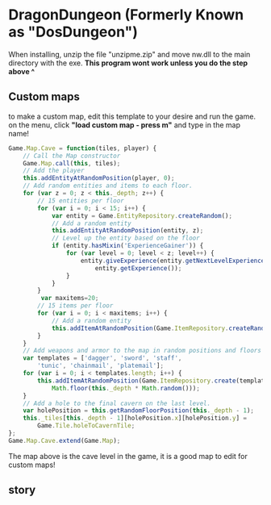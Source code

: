# DragonDungeon (Formerly Known as "DosDungeon")
When installing, unzip the file "unzipme.zip" and move nw.dll to the main directory with the exe.
**This program wont work unless you do the step above ^**
## Custom maps
to make a custom map, edit this template to your desire and run the game. on the menu, click **"load custom map - press m"** and type in the map name!
```javascript
Game.Map.Cave = function(tiles, player) {
    // Call the Map constructor
    Game.Map.call(this, tiles);
    // Add the player
    this.addEntityAtRandomPosition(player, 0);
    // Add random entities and items to each floor.
    for (var z = 0; z < this._depth; z++) {
        // 15 entities per floor
        for (var i = 0; i < 15; i++) {
            var entity = Game.EntityRepository.createRandom();
            // Add a random entity
            this.addEntityAtRandomPosition(entity, z);
            // Level up the entity based on the floor
            if (entity.hasMixin('ExperienceGainer')) {
                for (var level = 0; level < z; level++) {
                    entity.giveExperience(entity.getNextLevelExperience() -
                        entity.getExperience());
                }
            }
        }
         var maxitems=20;
        // 15 items per floor
        for (var i = 0; i < maxitems; i++) {
            // Add a random entity
            this.addItemAtRandomPosition(Game.ItemRepository.createRandom(), z);
        }
    }
    // Add weapons and armor to the map in random positions and floors
    var templates = ['dagger', 'sword', 'staff', 
        'tunic', 'chainmail', 'platemail'];
    for (var i = 0; i < templates.length; i++) {
        this.addItemAtRandomPosition(Game.ItemRepository.create(templates[i]),
            Math.floor(this._depth * Math.random()));
    }
    // Add a hole to the final cavern on the last level.
    var holePosition = this.getRandomFloorPosition(this._depth - 1);
    this._tiles[this._depth - 1][holePosition.x][holePosition.y] = 
        Game.Tile.holeToCavernTile;
};
Game.Map.Cave.extend(Game.Map);
```
The map above is the cave level in the game, it is a good map to edit for custom maps!
## story
